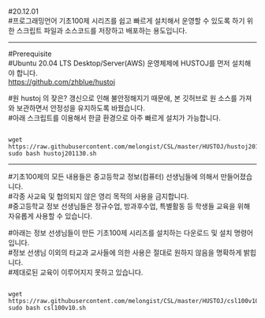 #20.12.01   
#프로그래밍언어 기초100제 시리즈를 쉽고 빠르게 설치해서 운영할 수 있도록 하기 위한 스크립트 파일과 소스코드를 저장하고 배포하는 용도입니다.    
***

#Prerequisite  
#Ubuntu 20.04 LTS Desktop/Server(AWS) 운영체제에 HUSTOJ를 먼저 설치해야 합니다.   
<https://github.com/zhblue/hustoj>

#원 hustoj 의 잦은? 갱신으로 인해 불안정해지기 때문에, 본 깃허브로 원 소스를 가져와 보관하면서 안정성을 유지하도록 바꿨습니다.   
#아래 스크립트를 이용해서 한글 환경으로 아주 빠르게 설치가 가능합니다.   
<pre><code>
wget https://raw.githubusercontent.com/melongist/CSL/master/HUSTOJ/hustoj201130.sh
sudo bash hustoj201130.sh
</code></pre>

***
#기초100제의 모든 내용들은 중고등학교 정보(컴퓨터) 선생님들에 의해서 만들어졌습니다.   
#각종 사교육 및 협의되지 않은 영리 목적의 사용을 금지합니다.   
#중고등학교 정보 선생님들은 정규수업, 방과후수업, 특별활동 등 학생들 교육을 위해 자유롭게 사용할 수 있습니다.   

#아래는 정보 선생님들이 만든 기초100제 시리즈를 설치하는 다운로드 및 설치 명령어 입니다.   
#정보 선생님 이외의 타교과 교사들에 의한 사용은 절대로 원하지 않음을 명확하게 밝힙니다.   
#제대로된 교육이 이루어지지 못하고 있습니다.   
<pre><code>
wget https://raw.githubusercontent.com/melongist/CSL/master/HUSTOJ/csl100v10.sh
sudo bash csl100v10.sh
</code></pre>
